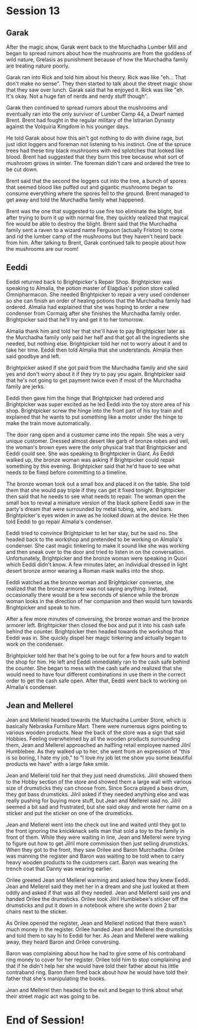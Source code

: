 # Session 13 #

## Garak ##

After the magic show, Garak went back to the Murchadha Lumber Mill and began to spread rumors about how the mushrooms are from the goddess of wild nature, Grelasis as punishment because of how the Murchadha family are treating nature poorly. 

Garak ran into Rick and told him about his theory. Rick was like "eh... That don't make no sense". They then started to talk about the street magic show that they saw over lunch. Garak said that he enjoyed it. Rick was like "eh. It's okay. Not a huge fan of nerds and nerdy stuff though".

Garak then continued to spread rumors about the mushrooms and eventually ran into the only survivor of Lumber Camp 44, a Dwarf named Brent. Brent had fought in the regular military of the Istrarian Dynasty against the Volquiria Kingdom in his younger days. 

He told Garak about how this ain't got nothing to do with divine rage, but just idiot loggers and foreman not listening to his instinct. One of the spruce trees had these tiny black mushrooms with red splotches that looked like blood. Brent had suggested that they burn this tree because what sort of mushroom grows in winter. The foreman didn't care and ordered the tree to be cut down.

Brent said that the second the loggers cut into the tree, a bunch of spores that seemed blood like puffed out and gigantic mushrooms began to consume everything where the spores fell to the ground. Brent managed to get away and told the Murchadha family what happened. 

Brent was the one that suggested to use fire too eliminate the blight, but after trying to burn it up with normal fire, they quickly realized that magical fire would be able to destroy the blight. Brent said that the Murchadha family sent a raven to a wizard name Ferguson (actually Friston) to come and rid the lumber camp of the mushrooms but they haven't heard back from him. After talking to Brent, Garak continued talk to people about how the mushrooms are our room!

## Eeddi ##

Eeddi returned back to Brightpicker's Repair Shop. Brightpicker was speaking to Almalia, the potion master of Elagdias's potion store called Omnipharmacon. She needed Brightpicker to repair a very used condenser so she can finish an order of healing potions that the Murchadha family had ordered. Almalia had explained that she was hoping to order a new condenser from Cormaig after she finishes the Murchadha family order. Brightpicker said that he'll try and get it to her tomorrow. 

Almalia thank him and told her that she'll have to pay Brightpicker later as the Murchadha family only paid her half and that got all the ingredients she needed, but nothing else. Brightpicker told her not to worry about it and to take her time. Eeddi then told Almalia that she understands. Almalia then said goodbye and left. 

Brightpicker asked if she got paid from the Murchadha family and she said yes and don't worry about it if they try to pay you again. Brightpicker said that he's not going to get payment twice even if most of the Murchadha family are jerks. 

Eeddi then gave him the hinge that Brightpicker had ordered and Brightpicker was super excited as he led Eeddi into the toy store area of his shop. Brightpicker screw the hinge into the front part of his toy train and explained that he wants to put something like a motor under the hinge to make the train move automatically. 

The door rang open and a customer came into the repair. She was a very unique customer. Dressed almost desert like garb of bronze robes and veil, the woman's brown eyes were the only physical trait that Brightpicker and Eeddi could see. She was speaking to Brightpicker in Giant. As Eeddi walked up, the bronze woman was asking if Brightpicker could repair something by this evening. Brightpicker said that he'd have to see what needs to be fixed before committing to a timeline. 

The bronze woman took out a small box and placed it on the table. She told them that she would pay triple if they can get it fixed tonight. Brightpicker then said that he needs to see what needs to repair. The woman open the small box to reveal a miniature version of the black sphere Eeddi saw in the party's dream that were surrounded by metal tubing, wire, and bars. Brightpicker's eyes widen in awe as he looked down at the device. He then told Eeddi to go repair Almalia's condenser. 

Eeddi tried to convince Brightpicker to let her stay, but he said no. She headed back to the workshop and pretended to be working on Almalia's condenser. She cast magic tinkering to make it sound like she was working and then sneak over to the door and tried to listen in on the conversation. Unfortunately, Brightpicker and the bronze woman were speaking in Quori which Eeddi didn't know. A few minutes later, an individual dressed in light desert bronze armor wearing a Roman mask walks into the shop. 

Eeddi watched as the bronze woman and Brightpicker converse, she realized that the bronze armorer was not saying anything. Instead, occasionally there would be a few seconds of silence while the bronze woman looks in the direction of her companion and then would turn towards Brightpicker and speak to him. 

After a few more minutes of conversing, the bronze woman and the bronze armorer left. Brightpicker then closed the box and put it into his cash safe behind the counter. Brightpicker then headed towards the workshop that Eeddi was in. She quickly dispel her magic tinkering and actually began to work on the condenser. 

Brightpicker told her that he's going to be out for a few hours and to watch the shop for him. He left and Eeddi immediately ran to the cash safe behind the counter. She began to mess with the cash safe and realized that she would need to have four different combinations in use them in the correct order to get the cash safe open. After that, Eeddi went back to working on Almalia's condenser. 

## Jean and Mellerel ##

Jean and Mellerel headed towards the Murchadha Lumber Store, which is basically Nebraska Furniture Mart. There were numerous signs pointing to various wooden products. Near the back of the store was a sign that said Hobbies. Feeling overwhelmed by all the wooden products surrounding them, Jean and Mellerel approached an halfling retail employee named Jilril Humblebee. As they walked up to her, she went from an expression of "this is so boring, I hate my job," to "I love my job let me show you some beautiful products we have" with a large fake smile.

Jean and Mellerel told her that they just need drumsticks. Jilril showed them to the Hobby section of the store and showed them a large wall with various size of drumsticks they can choose from. Since Socra played a bass drum, they got bass drumsticks. Jilril asked if they needed anything else and was really pushing for buying more stuff, but Jean and Mellerel said no. Jilril seemed a bit sad and frustrated, but she said okay and wrote her name on a sticker and put the sticker on one of the drumsticks. 

Jean and Mellerel went into the check out line and waited until they got to the front ignoring the knickknack sells man that sold a toy to the family in front of them. While they were waiting in line, Jean and Mellerel were trying to figure out how to get Jilril more commission then just selling drumsticks. When they got to the front, they saw Orilee and Baron Murchadha. Orilee was manning the register and Baron was waiting to be told when to carry heavy wooden products to the customers cart. Baron was wearing the trench coat that Danny was wearing earlier. 

Orilee greeted Jean and Mellerel warming and asked how they knew Eeddi. Jean and Mellerel said they met her in a dream and she just looked at them oddly and asked if that was all they needed. Jean and Mellerel said yes and handed Orilee the drumsticks. Orilee took Jilril Humblebee's sticker off the drumsticks and put it down in a notebook where she write down 2 bar chairs next to the sticker.

As Orilee opened the register, Jean and Mellerel noticed that there wasn't much money in the register. Orilee handed Jean and Mellerel the drumsticks and told them to say hi to Eeddi for her. As Jean and Mellerel were walking away, they heard Baron and Orilee conversing.

Baron was complaining about how he had to give some of his contraband ring money to cover for her register. Orilee told him to stop complaining and that if he didn't help her she would have told their father about his little contraband ring. Baron then fired back about how he would have told their father that she's manipulating the books. 

Jean and Mellerel then headed to the exit and began to think about what their street magic act was going to be. 

# End of Session! #  
